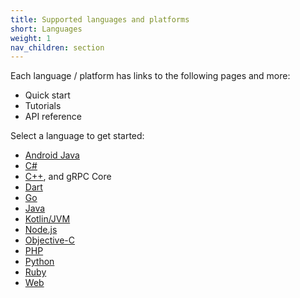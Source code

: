 ```yaml
---
title: Supported languages and platforms
short: Languages
weight: 1
nav_children: section
---
```


Each language / platform has links to the following pages and more:

- Quick start
- Tutorials
- API reference

Select a language to get started:

- [Android Java](android)
- [C#](csharp)
- [C++](cpp), and gRPC Core
- [Dart](dart)
- [Go](go)
- [Java](java)
- [Kotlin/JVM](kotlin)
- [Node.js](node)
- [Objective-C](objective-c)
- [PHP](php)
- [Python](python)
- [Ruby](ruby)
- [Web](web)
